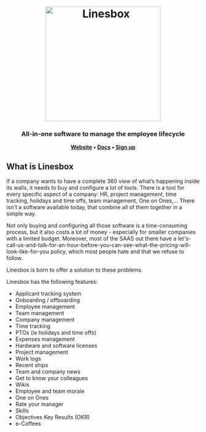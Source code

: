 <h1 align="center">
	<img
		width="300"
		alt="Linesbox"
		src="https://app.linesbox.com/img/logo-2x.png">
</h1>

<h3 align="center">
    All-in-one software to manage the employee lifecycle
</h3>

<p align="center">
	<strong>
		<a href="https://linesbox.com">Website</a>
		•
		<a href="https://docs.linesbox.com">Docs</a>
		•
		<a href="https://app.linesbox.com/register">Sign up</a>
	</strong>
</p>


## What is Linesbox

If a company wants to have a complete 360 view of what’s happening inside its walls, it needs to buy and configure a lot of tools. There is a tool for every specific aspect of a company: HR, project management, time tracking, holidays and time offs, team management, One on Ones,... There isn't a software available today, that combine all of them together in a simple way.

Not only buying and configuring all those software is a time-consuming process, but it also costs a lot of money - especially for smaller companies with a limited budget. Moreover, most of the SAAS out there have a let's-call-us-and-talk-for-an-hour-before-you-can-see-what-the-pricing-will-look-like-for-you policy, which most people hate and that we refuse to follow.

Linesbox is born to offer a solution to these problems.

Linesbox has the following features:

* Applicant tracking system
* Onboarding / offboarding
* Employee management
* Team management
* Company management
* Time tracking
* PTOs (ie holidays and time offs)
* Expenses management
* Hardware and software licenses
* Project management
* Work logs
* Recent ships
* Team and company news
* Get to know your colleagues
* Wikis
* Employee and team morale
* One on Ones
* Rate your manager
* Skills
* Objectives Key Results (OKR)
* e-Coffees
